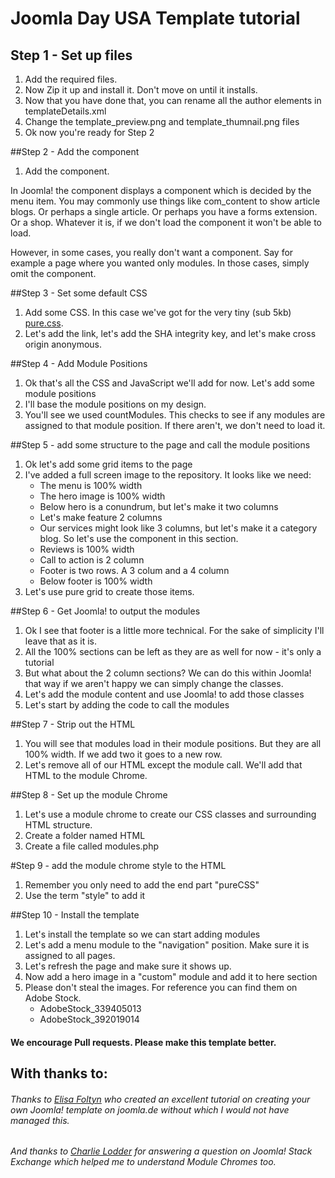 # Joomla Day USA Template tutorial

## Step 1 - Set up files
1. Add the required files.  
2. Now Zip it up and install it.  Don't move on until it installs.
3. Now that you have done that, you can rename all the author elements in templateDetails.xml
4. Change the template_preview.png and template_thumnail.png files
5. Ok now you're ready for Step 2

##Step 2 - Add the component
1. Add the component.

In Joomla! the component displays a component which is decided by the menu item.  You may commonly use things like com_content to show article blogs.  Or perhaps a single article.  Or perhaps you have a forms extension.  Or a shop.  Whatever it is, if we don't load the component it won't be able to load.

However, in some cases, you really don't want a component.  Say for example a page where you wanted only modules.  In those cases, simply omit the component.

##Step 3 - Set some default CSS
1. Add some CSS.  In this case we've got for the very tiny (sub 5kb) [pure.css](https://purecss.io).  
2. Let's add the link, let's add the SHA integrity key, and let's make cross origin anonymous.

##Step 4 - Add Module Positions
1. Ok that's all the CSS and JavaScript we'll add for now.  Let's add some module positions
2. I'll base the module positions on my design.  
3. You'll see we used countModules.  This checks to see if any modules are assigned to that module position.  If there aren't, we don't need to load it.

##Step 5 - add some structure to the page and call the module positions
1. Ok let's add some grid items to the page
2. I've added a full screen image to the repository.  It looks like we need:
    * The menu is 100% width
    * The hero image is 100% width
    * Below hero is a conundrum, but let's make it two columns
    * Let's make feature 2 columns
    * Our services might look like 3 columns, but let's make it a category blog.  So let's use the component in this section.
    * Reviews is 100% width
    * Call to action is 2 column
    * Footer is two rows.  A 3 colum and a 4 column
    * Below footer is 100% width
3. Let's use pure grid to create those items.                        

##Step 6 - Get Joomla! to output the modules
1. Ok I see that footer is a little more technical.  For the sake of simplicity I'll leave that as it is.
2. All the 100% sections can be left as they are as well for now - it's only a tutorial
3. But what about the 2 column sections?  We can do this within Joomla! that way if we aren't happy we can simply change the classes.
4. Let's add the module content and use Joomla! to add those classes
5. Let's start by adding the code to call the modules

##Step 7 - Strip out the HTML
1. You will see that modules load in their module positions.  But they are all 100% width.  If we add two it goes to a new row.
2. Let's remove all of our HTML except the module call.  We'll add that HTML to the module Chrome.

##Step 8 - Set up the module Chrome
1. Let's use a module chrome to create our CSS classes and surrounding HTML structure.
2. Create a folder named HTML
3. Create a file called modules.php

#Step 9 - add the module chrome style to the HTML
1. Remember you only need to add the end part "pureCSS"
2. Use the term "style" to add it

##Step 10 - Install the template
1. Let's install the template so we can start adding modules
2. Let's add a menu module to the "navigation" position.  Make sure it is assigned to all pages.
3. Let's refresh the page and make sure it shows up.
4. Now add a hero image in a "custom" module and add it to here section
5. Please don't steal the images.  For reference you can find them on Adobe Stock.
   * AdobeStock_339405013
   * AdobeStock_392019014


#### We encourage Pull requests.  Please make this template better.

## With thanks to:

###### Thanks to [Elisa Foltyn](https://www.joomla.de/wissen/joomla-tipps-im-advent/470-tuerchen-nummer-10) who created an excellent tutorial on creating your own Joomla! template on joomla.de without which I would not have managed this.  
###### And thanks to [Charlie Lodder](https://volunteers.joomla.org/joomlers/1813-charlie-lodder) for answering a question on Joomla! Stack Exchange which helped me to understand Module Chromes too.